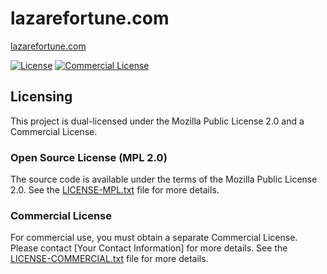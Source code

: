 # lazarefortune.com

[lazarefortune.com](https://lazarefortune.com)

[![License](https://img.shields.io/badge/license-MPL%202.0-blue.svg)](LICENSE-MPL.txt)
[![Commercial License](https://img.shields.io/badge/license-Commercial-orange.svg)](LICENSE-COMMERCIAL.txt)

## Licensing

This project is dual-licensed under the Mozilla Public License 2.0 and a Commercial License.

### Open Source License (MPL 2.0)

The source code is available under the terms of the Mozilla Public License 2.0. See the [LICENSE-MPL.txt](LICENSE-MPL.txt) file for more details.

### Commercial License

For commercial use, you must obtain a separate Commercial License. Please contact [Your Contact Information] for more details. See the [LICENSE-COMMERCIAL.txt](LICENSE-COMMERCIAL.txt) file for more details.
